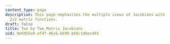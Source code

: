 ```yaml
---
content_type: page
description: This page emphasizes the multiple views of Jacobians with examples of
  2x2 matrix functions.
draft: false
title: Two by Two Matrix Jacobians
uid: 9e6d55e9-af4f-46c6-b699-b56c1d6ec403
---
```

